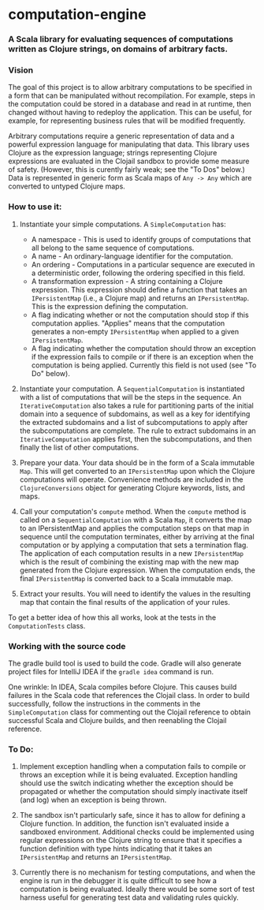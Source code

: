 # computation-engine

### A Scala library for evaluating sequences of computations written as Clojure strings, on domains of arbitrary facts.

### Vision

The goal of this project is to allow arbitrary computations to be specified in a form that
can be manipulated without recompilation. For example, steps in the computation could be stored
in a database and read in at runtime, then changed without having to redeploy the application.
This can be useful, for example, for representing business rules that will be modified frequently.

Arbitrary computations require a generic representation of data and a powerful expression language
for manipulating that data. This library uses Clojure as the expression language; strings representing
Clojure expressions are evaluated in the Clojail sandbox to provide some measure of safety. (However,
this is curently fairly weak; see the "To Dos" below.) Data is represented in generic form as Scala
maps of `Any -> Any` which are converted to untyped Clojure maps.

### How to use it:

1. Instantiate your simple computations. A `SimpleComputation` has:
    * A namespace - This is used to identify groups of computations that all belong to the same sequence
    of computations.
    * A name - An ordinary-language identifier for the computation.
    * An ordering - Computations in a particular sequence are executed in a deterministic order, following
    the ordering specified in this field.
    * A transformation expression - A string containing a Clojure expression. This expression should define
    a function that takes an `IPersistentMap` (i.e., a Clojure map) and returns an `IPersistentMap`. This is
    the expression defining the computation.
    * A flag indicating whether or not the computation should stop if this computation applies. "Applies" means
    that the computation generates a non-empty `IPersistentMap` when applied to a given `IPersistentMap`.
    * A flag indicating whether the computation should throw an exception if the expression fails to compile or
    if there is an exception when the computation is being applied. Currently this field is not used (see "To Do" below).
2. Instantiate your computation. A `SequentialComputation` is instantiated with a list of computations that
will be the steps in the sequence. An `IterativeComputation` also takes a rule for partitioning parts of the
initial domain into a sequence of subdomains, as well as a key for identifying the extracted subdomains and a
list of subcomputations to apply after the subcomputations are complete. The rule to extract subdomains in an
`IterativeComputation` applies first, then the subcomputations, and then finally the list of other computations.

3. Prepare your data. Your data should be in the form of a Scala immutable `Map`. This will get converted
to an `IPersistentMap` upon which the Clojure computations will operate. Convenience methods are included in the
`ClojureConversions` object for generating Clojure keywords, lists, and maps.

4. Call your computation's `compute` method. When the `compute` method is called on a `SequentialComputation` with a
Scala `Map`, it converts the map to an IPersistentMap and applies the computation steps on that map in sequence
until the computation terminates, either by arriving at the final computation or by applying a computation that sets a
termination flag. The application of each computation results in a new `IPersistentMap` which is the result of
combining the existing map with the new map generated from the Clojure expression. When the computation ends,
the final `IPersistentMap` is converted back to a Scala immutable map.

5. Extract your results. You will need to identify the values in the resulting map that contain the final
results of the application of your rules.

To get a better idea of how this all works, look at the tests in the `ComputationTests` class.

### Working with the source code

The gradle build tool is used to build the code. Gradle will also generate project files for IntelliJ IDEA
if the `gradle idea` command is run.

One wrinkle: In IDEA, Scala compiles before Clojure. This causes build failures in
the Scala code that references the Clojail class. In order to build successfully, follow the instructions
in the comments in the `SimpleComputation` class for commenting out the Clojail reference to obtain successful
Scala and Clojure builds, and then reenabling the Clojail reference.

### To Do:

1. Implement exception handling when a computation fails to compile or throws an exception
while it is being evaluated. Exception handling should use the switch indicating whether
the exception should be propagated or whether the computation should simply inactivate itself
(and log) when an exception is being thrown.

2. The sandbox isn't particularly safe, since it has to allow for defining a Clojure
function. In addition, the function isn't evaluated inside a sandboxed environment.
Additional checks could be implemented using regular expressions on the Clojure string
to ensure that it specifies a function definition with type hints indicating that it
takes an `IPersistentMap` and returns an `IPersistentMap`.

3. Currently there is no mechanism for testing computations, and when the engine is run in the
debugger it is quite difficult to see how a computation is being evaluated. Ideally there would
be some sort of test harness useful for generating test data and validating rules quickly.

